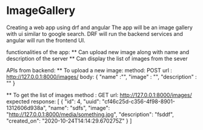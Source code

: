 # ImageGallery
Creating a web app using drf and angular
The app will be an image gallery with ui similar to google search.
DRF will run the backend services and angular will run the frontend UI.

functionalities of the app:
** Can upload new image along with name and description of the server
** Can display the list of images from the sever

APIs from backend:
** To upload a new image:
    method: POST
    url : http://127.0.0.1:8000/images/
    body: 
    {
    "name" :"",
    "image" : "",
    "description" : ""
    }

** To get the list of images
    method : GET
    url: http://127.0.0.1:8000/images/
    expected response:
    [
    {
        "id": 4,
        "uuid": "cf46c25d-c356-4f98-8901-1312606d938a",
        "name": "sdfs",
        "image": "http://127.0.0.1:8000/media/something.jpg",
        "description": "fsddf",
        "created_on": "2020-10-24T14:14:29.670275Z"
    }
    ]